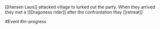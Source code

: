 [[Hansen Laus]] attacked village to lurked out the party.
When they arrived they met a [[Dragoness rider]] after the confrontation they [[retreat]]

#Event #in-progress 